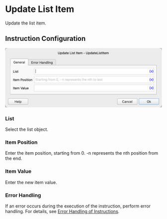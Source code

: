 # Update List Item

Update the list item.

## Instruction Configuration

![General Configuration Dialog for Updating List Item](update_list_item_general_config.png)

### List
Select the list object.

### Item Position
Enter the item position, starting from 0. -n represents the nth position from the end.

### Item Value
Enter the new item value.

### Error Handling
If an error occurs during the execution of the instruction, perform error handling. For details, see [Error Handling of Instructions](../../../manual/error_handling.md).